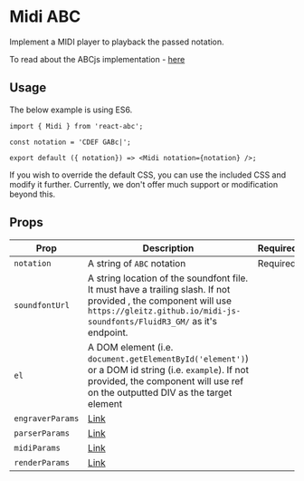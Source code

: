 # Midi ABC

Implement a MIDI player to playback the passed notation.

To read about the ABCjs implementation - [here](https://github.com/paulrosen/abcjs/blob/master/docs/midi.md)

## Usage

The below example is using ES6.
```
import { Midi } from 'react-abc';

const notation = 'CDEF GABc|';

export default ({ notation}) => <Midi notation={notation} />;
```

If you wish to override the default CSS, you can use the included CSS and modify it further. Currently, we don't offer much support or modification beyond this.

## Props

| Prop             | Description                                    | Required |
| ---              | ---                                            | --- |
| `notation`       | A string of `ABC` notation                     | Required |
| `soundfontUrl`   | A string location of the soundfont file. It must have a trailing slash. If not provided , the component will use `https://gleitz.github.io/midi-js-soundfonts/FluidR3_GM/` as it's endpoint. | |
| `el`             | A DOM element (i.e. `document.getElementById('element')`) or a DOM id string (i.e. `example`). If not provided, the component will use ref on the outputted DIV as the target element | |
| `engraverParams` | [Link](../defaults/README.md#engraver-params)  | |
| `parserParams`   | [Link](../defaults/README.md#parser-params)    | |
| `midiParams`     | [Link](../defaults/README.md#midi-params)      | |
| `renderParams`   | [Link](../defaults/README.md#render-params)    | |
